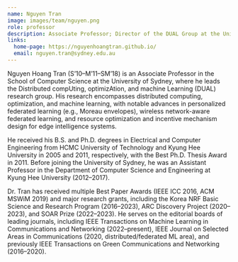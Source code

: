 ```yaml
---
name: Nguyen Tran
image: images/team/nguyen.png
role: professor
description: Associate Professor; Director of the DUAL Group at the University of Sydney
links:
  home-page: https://nguyenhoangtran.github.io/
  email: nguyen.tran@sydney.edu.au
---
```

Nguyen Hoang Tran (S’10–M’11–SM’18) is an Associate Professor in the School of Computer Science at the University of Sydney, where he leads the Distributed compUting, optimizAtion, and machine Learning (DUAL) research group. His research encompasses distributed computing, optimization, and machine learning, with notable advances in personalized federated learning (e.g., Moreau envelopes), wireless network-aware federated learning, and resource optimization and incentive mechanism design for edge intelligence systems.

He received his B.S. and Ph.D. degrees in Electrical and Computer Engineering from HCMC University of Technology and Kyung Hee University in 2005 and 2011, respectively, with the Best Ph.D. Thesis Award in 2011. Before joining the University of Sydney, he was an Assistant Professor in the Department of Computer Science and Engineering at Kyung Hee University (2012–2017).

Dr. Tran has received multiple Best Paper Awards (IEEE ICC 2016, ACM MSWiM 2019) and major research grants, including the Korea NRF Basic Science and Research Program (2016–2023), ARC Discovery Project (2020–2023), and SOAR Prize (2022–2023). He serves on the editorial boards of leading journals, including IEEE Transactions on Machine Learning in Communications and Networking (2022–present), IEEE Journal on Selected Areas in Communications (2020, distributed/federated ML area), and previously IEEE Transactions on Green Communications and Networking (2016–2020).
